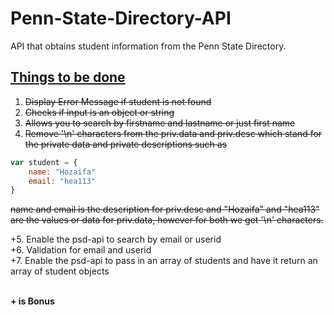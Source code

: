 # Penn-State-Directory-API
API that obtains student information from the Penn State Directory.

## <h2 id="work">Things to be done</h2>
1. ~~Display Error Message if student is not found~~ 
2. ~~Checks if input is an object or string~~
3. ~~Allows you to search by firstname and lastname or just first name~~
4. ~~Remove '\n' characters from the priv.data and priv.desc which stand for the private data and private descriptions such as~~
```javascript
var student = {
    name: "Hozaifa"
    email: "hea113"
}
```
~~name and email is the description for priv.desc and "Hozaifa" and "hea113" are the values or data for priv.data, however for     both we get '\n' characters.~~

+5. Enable the psd-api to search by email or userid <br>
+6. Validation for email and userid <br>
+7. Enable the psd-api to pass in an array of students and have it return an array of student objects <br>
 
<br><b>+ is Bonus</b>
 
<style>
    #work{
        text-decoration: underline;
    }
</style>
